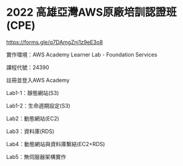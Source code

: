 # 2022 高雄亞灣AWS原廠培訓認證班(CPE)

https://forms.gle/q7DAmgZnj1z9eE3o8

實作環境：AWS Academy Learner Lab - Foundation Services

課程代號：24390

註冊並登入AWS Academy


Lab1-1：靜態網站(S3)

Lab1-2：生命週期設定(S3)

Lab2：動態網站(EC2)

Lab3：資料庫(RDS)

Lab4：動態網站與資料庫繫結(EC2+RDS)

Lab5：無伺服器架構實作

